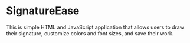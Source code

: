 # SignatureEase
This is simple HTML and JavaScript application that allows users to draw their signature, customize colors and font sizes, and save their work.
